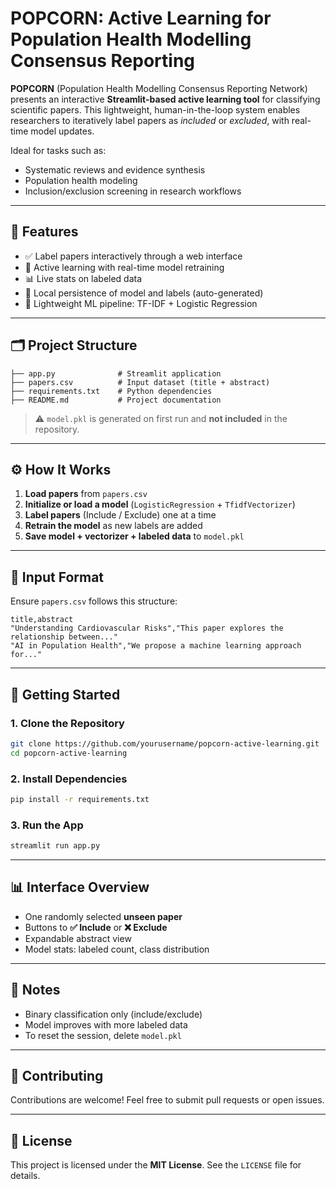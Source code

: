 # POPCORN: Active Learning for Population Health Modelling Consensus Reporting

**POPCORN** (Population Health Modelling Consensus Reporting Network) presents an interactive **Streamlit-based active learning tool** for classifying scientific papers. This lightweight, human-in-the-loop system enables researchers to iteratively label papers as *included* or *excluded*, with real-time model updates.

Ideal for tasks such as:
- Systematic reviews and evidence synthesis
- Population health modeling
- Inclusion/exclusion screening in research workflows

---

## 🚀 Features

- ✅ Label papers interactively through a web interface
- 🔁 Active learning with real-time model retraining
- 📊 Live stats on labeled data
- 💾 Local persistence of model and labels (auto-generated)
- 🧠 Lightweight ML pipeline: TF-IDF + Logistic Regression

---

## 🗂 Project Structure

```
├── app.py              # Streamlit application
├── papers.csv          # Input dataset (title + abstract)
├── requirements.txt    # Python dependencies
├── README.md           # Project documentation
```

> ⚠️ `model.pkl` is generated on first run and **not included** in the repository.

---

## ⚙️ How It Works

1. **Load papers** from `papers.csv`
2. **Initialize or load a model** (`LogisticRegression` + `TfidfVectorizer`)
3. **Label papers** (Include / Exclude) one at a time
4. **Retrain the model** as new labels are added
5. **Save model + vectorizer + labeled data** to `model.pkl`

---

## 📄 Input Format

Ensure `papers.csv` follows this structure:

```csv
title,abstract
"Understanding Cardiovascular Risks","This paper explores the relationship between..."
"AI in Population Health","We propose a machine learning approach for..."
```

---

## 🧪 Getting Started

### 1. Clone the Repository

```bash
git clone https://github.com/yourusername/popcorn-active-learning.git
cd popcorn-active-learning
```

### 2. Install Dependencies

```bash
pip install -r requirements.txt
```

### 3. Run the App

```bash
streamlit run app.py
```

---

## 📊 Interface Overview

- One randomly selected **unseen paper**
- Buttons to **✅ Include** or **❌ Exclude**
- Expandable abstract view
- Model stats: labeled count, class distribution

---

## 📌 Notes

- Binary classification only (include/exclude)
- Model improves with more labeled data
- To reset the session, delete `model.pkl`

---

## 🤝 Contributing

Contributions are welcome! Feel free to submit pull requests or open issues.

---

## 📜 License

This project is licensed under the **MIT License**. See the `LICENSE` file for details.
